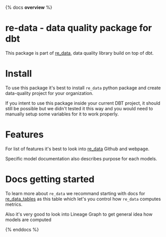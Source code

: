 {% docs __overview__ %}

# re-data - data quality package for dbt

This package is part of [re_data](https://github.com/redata-team/redata), data quality library build on top of dbt.

# Install

To use this package it's best to install `re_data` python package and create data-quality project for your organization.

If you intent to use this package inside your current DBT project, it should still be possible but we didn't tested it this way and you would need to manually setup some variables for it to work properly.

# Features

For list of features it's best to look into [re_data](https://github.com/redata-team/redata) Github and webpage.

Specific model documentation also describes purpose for each models.

# Docs getting started

To learn more about `re_data` we recommand starting with docs for [re_data_tables](#!/model/model.re_data.re_data_tables) as this table which let's you control how `re_data` computes metrics.

Also it's very good to look into Lineage Graph to get general
idea how models are computed

{% enddocs %}